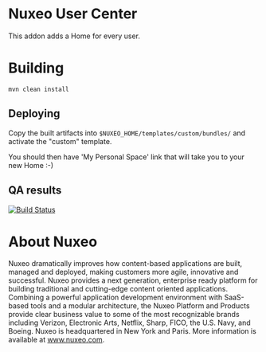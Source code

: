 # Nuxeo User Center

This addon adds a Home for every user.

# Building

    mvn clean install

## Deploying

Copy the built artifacts into `$NUXEO_HOME/templates/custom/bundles/` and activate the "custom" template.

You should then have 'My Personal Space' link that will take you to your new Home :-)

## QA results

[![Build Status](https://qa.nuxeo.org/jenkins/buildStatus/icon?job=addons_nuxeo-user-center-master)](https://qa.nuxeo.org/jenkins/job/addons_nuxeo-user-center-master/)

# About Nuxeo

Nuxeo dramatically improves how content-based applications are built, managed and deployed, making customers more agile, innovative and successful. Nuxeo provides a next generation, enterprise ready platform for building traditional and cutting-edge content oriented applications. Combining a powerful application development environment with SaaS-based tools and a modular architecture, the Nuxeo Platform and Products provide clear business value to some of the most recognizable brands including Verizon, Electronic Arts, Netflix, Sharp, FICO, the U.S. Navy, and Boeing. Nuxeo is headquartered in New York and Paris. More information is available at www.nuxeo.com.